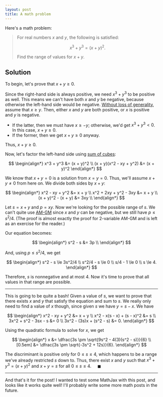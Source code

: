 ```yaml
---
layout: post
title: A math problem
---
```


Here's a math problem:

> For real numbers $x$ and $y$, the following is satisfied:
>
> $$x^3 + y^3 = (x + y)^2. $$
>
> Find the range of values for $x + y$.

## Solution

To begin, let's prove that $x + y \ge 0$.

Since the right-hand side is always positive, we need $x^3 + y^3$ to be positive as well. This means we can't have both $x$ and $y$ be negative, because otherwise the left-hand side would be negative. [Without loss of generality](https://artofproblemsolving.com/wiki/index.php/Without_loss_of_generality), assume that $x \ge y$. Then, either $x$ and $y$ are both positive, or $x$ is positive and $y$ is negative.

- If the latter, then we must have $x \ge -y$; otherwise, we'd get $x^3 + y^3 < 0$. In this case, $x + y \ge 0$.
- If the former, then we get $x + y \ge 0$ anyway.

Thus, $x + y \ge 0$.

Now, let's factor the left-hand side using [sum of cubes](https://www.varsitytutors.com/hotmath/hotmath_help/topics/sum-and-difference-of-cubes):

$$
\begin{align*}
x^3 + y^3 &= (x + y)^2 \\
(x + y)(x^2 - xy + y^2) &= (x + y)^2
\end{align*}
$$

We know that $x + y = 0$ is a solution from $x = y = 0$. Thus, we'll assume $x + y \neq 0$ from here on. We divide both sides by $x + y$:

$$
\begin{align*}
x^2 - xy + y^2 &= x + y \\
x^2 + 2xy + y^2 - 3xy &= x + y \\
(x + y)^2 - (x + y) &= 3xy \\
\end{align*}
$$

Let $s = x + y$ and $p = xy$. Now we're looking for the possible range of $s$. We can't quite use [AM-GM](https://artofproblemsolving.com/wiki/index.php/Arithmetic_Mean-Geometric_Mean_Inequality) since $x$ and $y$ can be negative, but we still have $p \le s^2/4$. (The proof is almost exactly the proof for 2-variable AM-GM and is left as an exercise for the reader.)

Our equation becomes:

$$
\begin{align*}
s^2 - s &= 3p \\
\end{align*}
$$

And, using $p \le s^2/4$, we get

$$
\begin{align*}
s^2 - s \le 3s^2/4 \\
s^2/4 - s \le 0 \\
s/4 - 1 \le 0 \\
s \le 4.
\end{align*}
$$

Therefore, $s$ is nonnegative and at most 4. Now it's time to prove that all values in that range are possible.

***

This is going to be quite a bash! Given a value of $s$, we want to prove that there exists $x$ and $y$ that satisfy the equation and sum to $s$. We really only need to find a value of $x$ though, since given $s$ we have $y = s - x$. We have

$$
\begin{align*}
x^2 - xy + y^2 &= x + y \\
x^2 - x(s - x) + (s - x)^2 &= s \\
3x^2 + s^2 - 3sx - s &= 0 \\
3x^2 - (3s)x + (s^2 - s) &= 0.
\end{align*}
$$

Using the quadratic formula to solve for $x$, we get

$$
\begin{align*}
x &= \dfrac{3s \pm \sqrt{9s^2 - 4(3)(s^2 - s)}}{6} \\[0.5em]
&= \dfrac{3s \pm \sqrt{-3s^2 + 12s}}{6}.
\end{align*}
$$

The discriminant is positive only for $0 \le s \le 4$, which happens to be a range we've already restricted $s$ down to. Thus, there exist $x$ and $y$ such that $x^3 + y^3 = (x + y)^2$ and $x + y = s$ for all $0 \le s \le 4$. $\quad\blacksquare$

***

And that's it for the post! I wanted to test some MathJax with this post, and looks like it works quite well! I'll probably write some more math posts in the future.